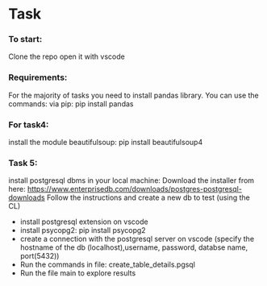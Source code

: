 # Task


### To start:
Clone the repo
open it with vscode

### Requirements:
For the majority of tasks you need to install pandas library. You can use the commands:
via pip: pip install pandas

### For task4:
install the module beautifulsoup: pip install beautifulsoup4

### Task 5:
install postgresql dbms in your local machine:
Download the installer from here: https://www.enterprisedb.com/downloads/postgres-postgresql-downloads 
Follow the instructions and create a new db to test (using the CL)

- install postgresql extension on vscode
- install psycopg2: pip install psycopg2
- create a connection with the postgresql server on vscode (specify the hostname of the db (localhost),username, password, databse name, port(5432))
- Run the commands in file: create_table_details.pgsql
- Run the file main to explore results



